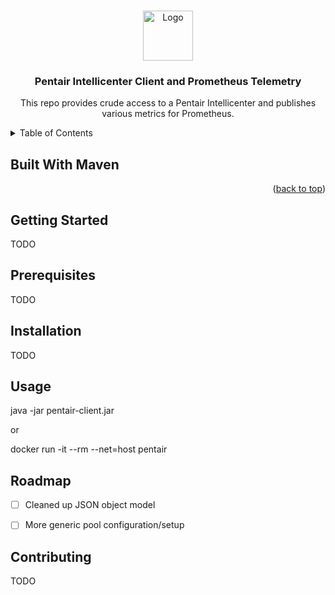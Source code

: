 
<a name="readme-top"></a>


<br />
<div align="center">
  <a href="https://github.com/bmfair/pentair-client">
    <img src="https://www.pentair.com/content/dam/pentair/logos/Pentair_logo_RGB.jpg" alt="Logo"  height="80">
  </a>

<h3 align="center">Pentair Intellicenter Client and Prometheus Telemetry</h3>

  <p align="center">
    This repo provides crude access to a Pentair Intellicenter and publishes various metrics for Prometheus.
    <br />
</div>



<!-- TABLE OF CONTENTS -->
<details>
  <summary>Table of Contents</summary>
  <ol>
    <li>
      <a href="#getting-started">Getting Started</a>
      <ul>
        <li><a href="#prerequisites">Prerequisites</a></li>
        <li><a href="#installation">Installation</a></li>
      </ul>
    </li>
    <li><a href="#usage">Usage</a></li>
    <li><a href="#roadmap">Roadmap</a></li>
    <li><a href="#contributing">Contributing</a></li>
    <li><a href="#license">License</a></li>
    <li><a href="#contact">Contact</a></li>
    <li><a href="#acknowledgments">Acknowledgments</a></li>
  </ol>
</details>



## Built With Maven

<p align="right">(<a href="#readme-top">back to top</a>)</p>


<!-- GETTING STARTED -->
## Getting Started

TODO

## Prerequisites

TODO

## Installation

TODO

<!-- USAGE EXAMPLES -->
## Usage

java -jar pentair-client.jar

or 

docker run -it --rm --net=host pentair

<!-- ROADMAP -->
## Roadmap

- [ ] Cleaned up JSON object model
- [ ] More generic pool configuration/setup


<!-- CONTRIBUTING -->
## Contributing

TODO
